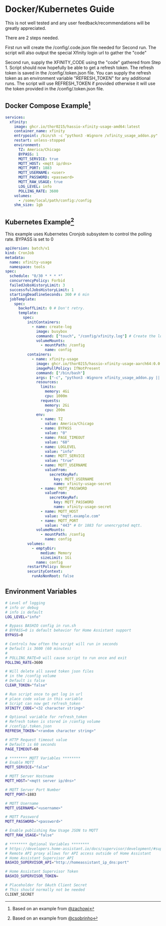 # Docker/Kubernetes Guide

This is not well tested and any user feedback/recommendations will be greatly appreciated.

There are 2 steps needed.

First run will create the /config/.code.json file needed for Second run. The script will also output the special Xfinity login url to gather the "code"

Second run, supply the XFINITY_CODE using the "code" gathered from Step 1. Script should now hopefully be able to get a refresh token. The refresh token is saved in the /config/.token.json file.  You can supply the refresh token as an environment variable "REFRESH_TOKEN" for any additional runs. The script will use REFRESH_TOKEN if provided otherwise it will use the token provided in the /config/.token.json file.

## Docker Compose Example[^1]

```yaml
services:
  xfinity:
    image: ghcr.io/thor0215/hassio-xfinity-usage-amd64:latest
    container_name: xfinity
    entrypoint: /bin/sh -c "python3 -Wignore /xfinity_usage_addon.py"
    restart: unless-stopped
    environment:
      TZ: America/Chicago
      BYPASS: 1
      MQTT_SERVICE: true
      MQTT_HOST: <mqtt ip/dns>
      MQTT_PORT: 1883
      MQTT_USERNAME: <user>
      MQTT_PASSWORD: <password>
      MQTT_RAW_USAGE: true
      LOG_LEVEL: info
      POLLING_RATE: 3600
    volumes:
      - /some/local/path/config:/config
    shm_size: 1gb
```

## Kubernetes Example[^2]

This example uses Kubernetes Cronjob subsystem to control the polling rate. BYPASS is set to 0

```yaml
apiVersion: batch/v1
kind: CronJob
metadata:
  name: xfinity-usage
  namespace: tools
spec:
  schedule: "0/30 * * * *"
  concurrencyPolicy: Forbid
  failedJobsHistoryLimit: 3
  successfulJobsHistoryLimit: 1
  startingDeadlineSeconds: 360 # 6 min
  jobTemplate:
    spec:
      backoffLimit: 0 # Don't retry.
      template:
        spec:
          initContainers:
            - name: create-log
              image: busybox
              command: ["touch", "/config/xfinity.log"] # Create the log file.
              volumeMounts:
                - mountPath: /config
                  name: config
          containers:
            - name: xfinity-usage
              image: ghcr.io/thor0215/hassio-xfinity-usage-aarch64:0.0.12.7.2.2@sha256:897360c2f9e8e85d040f6da18ae11c1b524f80dec5c40b703e717df69272bba9
              imagePullPolicy: IfNotPresent
              command: ["/bin/bash"]
              args: ["-c", "python3 -Wignore xfinity_usage_addon.py || true"] # Always return true while oneshot mode is not supported.
              resources:
                limits:
                  memory: 4Gi
                  cpu: 1000m
                requests:
                  memory: 2Gi
                  cpu: 200m
              env:
                - name: TZ
                  value: America/Chicago
                - name: BYPASS
                  value: "0"
                - name: PAGE_TIMEOUT
                  value: "60"
                - name: LOGLEVEL
                  value: "info"
                - name: MQTT_SERVICE
                  value: "true"
                - name: MQTT_USERNAME
                  valueFrom:
                    secretKeyRef:
                      key: MQTT_USERNAME
                      name: xfinity-usage-secret
                - name: MQTT_PASSWORD
                  valueFrom:
                    secretKeyRef:
                      key: MQTT_PASSWORD
                      name: xfinity-usage-secret
                - name: MQTT_HOST
                  value: "mqtt.example.com"
                - name: MQTT_PORT
                  value: "443" # Or 1883 for unencrypted mqtt.
              volumeMounts:
                - mountPath: /config
                  name: config
          volumes:
            - emptyDir:
                medium: Memory
                sizeLimit: 1Gi
              name: config
          restartPolicy: Never
          securityContext:
            runAsNonRoot: false
```
## Environment Variables

```bash
# Level of logging
# info or debug
# info is default
LOG_LEVEL="info"

# Bypass BASHIO config in run.sh
# BYPASS=0 is default behavior for Home Assistant support
BYPASS=0

# Controls how often the script will run in seconds
# Default is 3600 (60 minutes)
#
# POLLING_RATE=0 will cause script to run once and exit
POLLING_RATE=3600

# Will delete all saved token json files
# in the /config volume
# Default is false
CLEAR_TOKEN="false"

# Run script once to get log in url
# place code value in this variable
# Script can now get refresh_token
XFINITY_CODE="<32 character string>"

# Optional variable for refresh_token
# Refresh token is stored in /config volume
# /config/.token.json
REFRESH_TOKEN="<random character string>"

# HTTP Request timeout value
# Default is 60 seconds
PAGE_TIMEOUT=60

# ******** MQTT Variables ********
# Enable MQTT
MQTT_SERVICE="false"

# MQTT Server Hostname
MQTT_HOST="<mqtt server ip/dns>"

# MQTT Server Port Number
MQTT_PORT=1883

# MQTT Username
MQTT_USERNAME="<username>"

# MQTT Password
MQTT_PASSWORD="<password>"

# Enable publishing Raw Usage JSON to MQTT
MQTT_RAW_USAGE="false"

# ******** Optional Variables ********
# https://developers.home-assistant.io/docs/supervisor/development/#supervisor-api-access
# Remote API proxy allows for API access outside of Home Assistant
# Home Assistant Supervisor API
BASHIO_SUPERVISOR_API="http://homeassistant_ip_dns:port"

# Home Assistant Supervisor Token
BASHIO_SUPERVISOR_TOKEN=

# Placeholder for OAuth Client Secret
# This should normally not be needed
CLIENT_SECRET

```

[^1]: Based on an example from [@zachowj](https://github.com/zachowj)
[^2]: Based on an example from [@csobrinho](https://github.com/csobrinho)